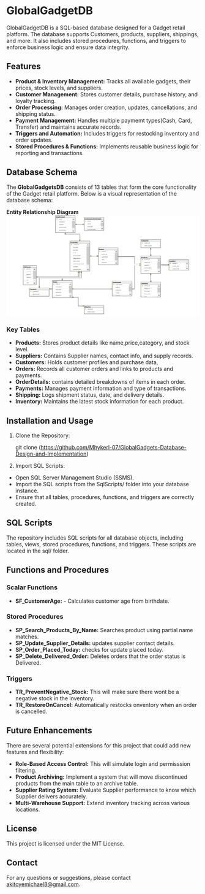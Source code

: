 # GlobalGadgetDB
GlobalGadgetDB is a SQL-based database designed for a Gadget retail platform. The database supports Customers, products, suppliers, shippings, and more. It also includes stored procedures, functions, and triggers to enforce business logic and ensure data integrity. 
## Features
- **Product & Inventory Management:** Tracks all available gadgets, their prices, stock levels, and suppliers.
- **Customer Management:** Stores customer details, purchase history, and loyalty tracking.
- **Order Processing:** Manages order creation, updates, cancellations, and shipping status.
- **Payment Management:** Handles multiple paymemt types(Cash, Card, Transfer) and maintains accurate records.
- **Triggers and Automation:** Includes triggers for restocking inventory and order updates.
- **Stored Procedures & Functions:** Implements reusable business logic for reporting and transactions.
## Database Schema
The **GlobalGadgetsDB** consists of 13 tables that form the core functionality of the Gadget retail platform. Below is a visual representation of the database schema:

**Entity Relationship Diagram**
![ERD Diagram](https://github.com/Mhykerl-07/GlobalGadgets-Database-Design-and-Implementation/blob/main/image/Global%20ERD%20Diagram.jpg?raw=true)

### Key Tables
- **Products:** Stores product details like name,price,category, and stock level.
- **Suppliers:** Contains Supplier names, contact info, and supply records.
- **Customers:** Holds customer profiles and purchase data,
- **Orders:** Records all customer orders and links to products and payments.
- **OrderDetails:** contains detailed breakdowns of items in each order.
- **Payments:** Manages payment information and type of transactions.
- **Shipping:** Logs shipment status, date, and delivery details.
- **Inventory:** Maintains the latest stock information for each product.
## Installation and Usage
1. Clone the Repository:

   git clone (https://github.com/Mhykerl-07/GlobalGadgets-Database-Design-and-Implementation)

2. Import SQL Scripts:

- Open SQL Server Management Studio (SSMS).
- Import the SQL scripts from the SqlScripts/ folder into your database instance.
- Ensure that all tables, procedures, functions, and triggers are correctly created.

## SQL Scripts

The repository includes SQL scripts for all database objects, including tables, views, stored procedures, functions, and triggers. These scripts are located in the sql/ folder.

## Functions and Procedures
### Scalar Functions
- **SF_CustomerAge:** - Calculates customer age from birthdate.
### Stored Procedures
- **SP_Search_Products_By_Name:** Searches product using partial name matches.
- **SP_Update_Supplier_Details:** updates supplier contact details.
- **SP_Order_Placed_Today:** checks for update placed today.
- **SP_Delete_Delivered_Order:** Deletes orders that the order status is Delivered.

### Triggers
- **TR_PreventNegative_Stock:** This will make sure there wont be a negative stock in the inventory.
- **TR_RestoreOnCancel:** Automatically restocks onventory when an order is cancelled.
## Future Enhancements
There are several potential extensions for this project that could add new features and flexibility:

- **Role-Based Access Control:** This will simulate login and permisssion filtering.
- **Product Archiving:** Implement a system that will move discontinued products from the main table to an archive table.
- **Supplier Rating System:** Evaluate Supplier performance to know which Supplier delivers accurately.
- **Multi-Warehouse Support:** Extend inventory tracking across various locations.
## License
This project is licensed under the MIT License.
## Contact
For any questions or suggestions, please contact akitoyemichael8@gmail.com.
